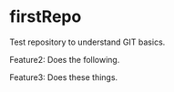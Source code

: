 # firstRepo
Test repository to understand GIT basics.

Feature2: Does the following.

Feature3: Does these things.